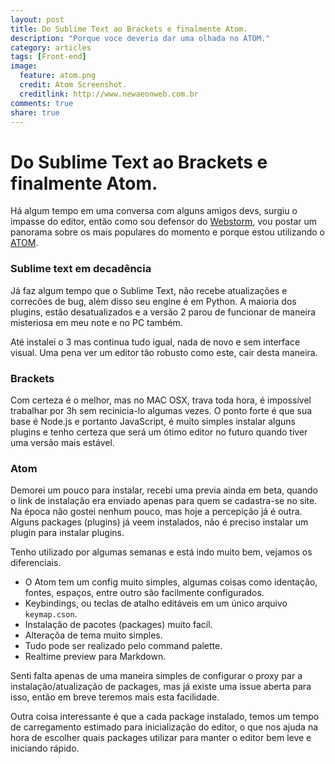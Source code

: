 ```yaml
---
layout: post
title: Do Sublime Text ao Brackets e finalmente Atom.
description: "Porque voce deveria dar uma olhada no ATOM."
category: articles
tags: [Front-end]
image:
  feature: atom.png
  credit: Atom Screenshot.
  creditlink: http://www.newaeonweb.com.br
comments: true
share: true
---
```


# Do Sublime Text ao Brackets e finalmente Atom.
Há algum tempo em uma conversa com alguns amigos devs, surgiu o impasse do editor, então como sou
defensor do [Webstorm](https://www.jetbrains.com/webstorm/), vou postar um panorama sobre os mais
populares do momento e porque estou utilizando o [ATOM](https://atom.io/).

### Sublime text em decadência

Já faz algum tempo que o Sublime Text, não recebe atualizações e correcões de bug, além disso seu
engine é em Python. A maioria dos plugins, estão desatualizados e a versão 2 parou de funcionar de maneira misteriosa em
meu note e no PC também.

Até instalei o 3 mas continua tudo igual, nada de novo e sem interface visual.
Uma pena ver um editor tão robusto como este, cair desta maneira.

### Brackets

Com certeza é o melhor, mas no MAC OSX, trava toda hora, é impossível trabalhar por 3h sem recinicia-lo
algumas vezes.
O ponto forte é que sua base é Node.js e portanto JavaScript, é muito simples instalar alguns plugins
e tenho certeza que será um ótimo editor no futuro quando tiver uma versão mais estável.

### Atom

Demorei um pouco para instalar, recebi uma previa ainda em beta, quando o link de instalação era enviado
apenas para quem se cadastra-se no site. Na época não gostei nenhum pouco, mas hoje a percepição já é outra.
Alguns packages (plugins) já veem instalados, não é preciso instalar um plugin para instalar plugins.

Tenho utilizado por algumas semanas e está indo muito bem, vejamos os diferenciais.

* O Atom tem um config muito simples, algumas coisas como identação, fontes, espaços, entre outro são facilmente configurados.
* Keybindings, ou teclas de atalho editáveis em um único arquivo `keymap.cson`.
* Instalação de pacotes (packages) muito facíl.
* Alteraçõa de tema muito simples.
* Tudo pode ser realizado pelo command palette.
* Realtime preview para Markdown.

Senti falta apenas de uma maneira simples de configurar o proxy par a instalação/atualização de packages, mas já
 existe uma issue aberta para isso, então em breve teremos mais esta facilidade.

Outra coisa interessante é que a cada package instalado, temos um tempo de carregamento estimado
 para inicialização do editor, o que nos ajuda na hora de escolher quais packages utilizar para manter
 o editor bem leve e iniciando rápido.

